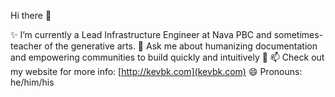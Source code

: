 Hi there 👋

✨ I’m currently a Lead Infrastructure Engineer at Nava PBC and sometimes-teacher of the generative arts.
💬 Ask me about humanizing documentation and empowering communities to build quickly and intuitively 💪
📫 Check out my website for more info: [http://kevbk.com](kevbk.com)
😄 Pronouns: he/him/his
